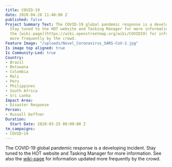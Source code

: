 ```yaml
---
title: COVID-19
date: 2020-04-28 11:40:00 Z
published: false
Project Summary Text: The COVID-19 global pandemic response is a developing incident.
  Stay tuned to the HOT website and Tasking Manager for more information. See also
  the [wiki-page](https://wiki.openstreetmap.org/wiki/COVID19) for information updated
  more frequently by the crowd.
Feature Image: "/uploads/Novel_Coronavirus_SARS-CoV-2.jpg"
Is image top aligned: true
Is Community-Led: true
Country:
- Brazil
- Botswana
- Colombia
- Mali
- Peru
- Philippines
- South Africa
- Sri Lanka
Impact Area:
- Disaster Response
Person:
- Russell Deffner
Duration:
  Start Date: 2020-03-25 00:00:00 Z
tm_campaigns:
- COVID-19
---
```


The COVID-19 global pandemic response is a developing incident. Stay tuned to the HOT website and Tasking Manager for more information. See also the [wiki-page](https://wiki.openstreetmap.org/wiki/COVID19) for information updated more frequently by the crowd.